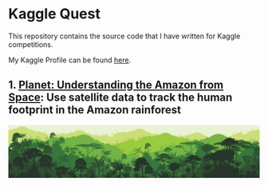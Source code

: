 # Kaggle Quest

This repository contains the source code that I have written for Kaggle competitions.

My Kaggle Profile can be found [here](https://www.kaggle.com/andersy005).


## 1. [Planet: Understanding the Amazon from Space](https://github.com/andersy005/Kaggle-Quest/tree/master/Competitions/Planet-Amazon-RainForest): Use satellite data to track the human footprint in the Amazon rainforest

![Planet: Understanding the Amazon from Space](./Competitions/Planet-Amazon-RainForest/header.png)
